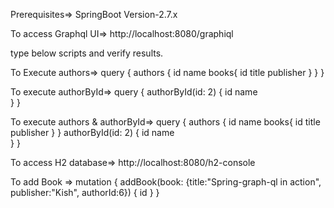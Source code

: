 Prerequisites=>
SpringBoot Version-2.7.x


To access Graphql UI=>
http://localhost:8080/graphiql

type below scripts and verify results.

To Execute authors=>
query {
authors {
id
name
books{
id
title
publisher
}
}
}


To execute authorById=>
query {
authorById(id: 2) {
id
name    
}
}


To execute authors & authorById=>
query {
authors {
id
name
books{
id
title
publisher
}
}
authorById(id: 2) {
id
name    
}
}



To access H2 database=>
http://localhost:8080/h2-console

To add Book =>
mutation {
addBook(book: {title:"Spring-graph-ql in action", publisher:"Kish", authorId:6}) {
id
}
}
